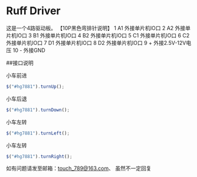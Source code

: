 # Ruff Driver
这是一个4路驱动板。 
【10P黑色弯排针说明】
1 A1  外接单片机IO口
2 A2  外接单片机IO口
3 B1  外接单片机IO口
4 B2  外接单片机IO口
5 C1  外接单片机IO口
6 C2  外接单片机IO口
7 D1  外接单片机IO口
8 D2  外接单片机IO口
9 +   外接2.5V-12V电压
10 -  外接GND

##接口说明

小车前进

```js
$("#hg7881").turnUp();
```

小车后退

```js
$("#hg7881").turnDown();
```

小车左转

```js
$("#hg7881").turnLeft();
```

小车左转

```js
$("#hg7881").turnRight();
```

如有问题请发至邮箱：touch_789@163.com、 虽然不一定回复